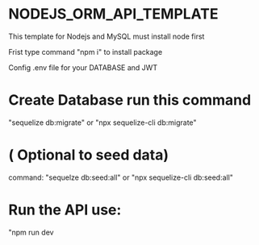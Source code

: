 # NODEJS_ORM_API_TEMPLATE

This template for Nodejs and MySQL must install node first

Frist type command "npm i" to install package

Config .env file for your DATABASE and JWT

# Create Database run this command
"sequelize db:migrate" or "npx sequelize-cli db:migrate"

# ( Optional to seed data)
command: "sequelze db:seed:all" or "npx sequelize-cli db:seed:all"

# Run the API use:
"npm run dev
